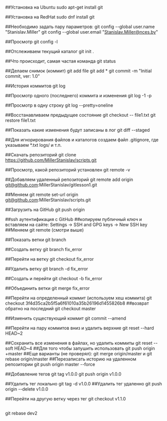 ##Установка на Ubuntu
sudo apt-get install git

##Установка на RedHat
sudo dnf install git

##Необходимо задать пару параметров:
git config --global user.name "Stanislav.Miller"
git config --global user.email "Stanislav.Miller@nces.by"

##Просмотр
git config -l

##Отслеживаем текущий каталог
git init .

##Что происходит, самая частая команда
git status

##Делаем снимок (коммит)
git add file
git add *
git commit -m "Initial commit, ver: 1.0"

##История коммитов
git log

##Просмотр одного (последнего) коммита и изменения
git log -1 -p

##Просмотр в одну строку
git log --pretty=oneline

##Восстанавливаем предыдущее состояние
git checkout -- file1.txt
git restore file1.txt

##Показать какие изменения будут записаны в лог
git diff --staged

##Для игнорирования файлов и каталогов создаем файл .gitignore, где указываем
*.txt
logs/
и т.п.

##Скачать репозиторий
git clone https://github.com/MillerStanislav/scripts.git

##Просмотр, какой репозиторий установлен
git remote -v

##Добавляем удаленный репозиторий
git remote add origin git@github.com:MillerStanislav/gitlesson1.git

##Меняем
git remote set-url origin git@github.com:MillerStanislav/scripts.git

##Загрузить на GitHub
git push origin

##ssh  аутентификация с GitHub
##копируем публичный ключ и вставляем на сайте: Settings -> SSH and GPG keys -> New SSH key
##Меняем git remote (смотри выше)

##Показать ветки
git branch

##Создать ветку
git branch fix_error

##Перейти на ветку
git checkout fix_error

##Удалить ветку
git branch -d fix_error

##Создать и перейти
git checkout -b fix_error

##Объединить ветки
git merge fix_error

##Перейти на определенный коммит (используем хеш коммита)
git checkout 3f4d35ca2b5f5a6f61010a35b26196d1455826b8
##возврат обратно на последний
git checkout master

##Изменить существующий коммит
git commit --amend

##Перейти на пару коммитов вниз и удалить верхние
git reset --hard HEAD~2

##Сохранить все изменения в файлах, но удалить коммиты
git reset --soft HEAD~4
##Для того чтобы запушить использовать
git push origin +master
##Еще варианты (не проверял): git merge origin/master и git rebase origin/master
##Перезаписать историю на удаленном репозитории
git push origin master --force

##Добавление тегов
git tag v1.0.0
git push origin v1.0.0

##Удалить тег локально
git tag -d v1.0.0
##Удалить тег удаленно
git push origin --delete v1.0.0

##Перейти на другую ветку через тег
git checkout v1.1.0

##
git rebase dev2

